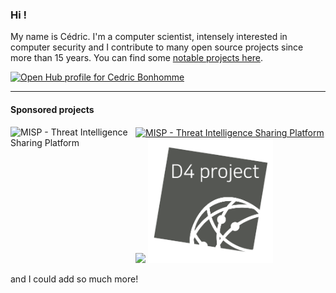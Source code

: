 ### Hi !

My name is Cédric.
I'm a computer scientist, intensely interested in computer security and I contribute to many open source projects since more than 15 years.
You can find some [notable projects here](https://wiki.cedricbonhomme.org/software).

<a target="_blank" href="https://www.openhub.net/accounts/cedricbonhomme?ref=sample"><img alt='Open Hub profile for Cedric Bonhomme' border='0' height='35' src='https://www.openhub.net/accounts/cedricbonhomme/widgets/account_detailed?format=gif&amp;ref=sample' width='230'>
</a>

_________________

#### Sponsored projects

<a href="https://github.com/MISP"><img align="left" src="https://raw.githubusercontent.com/MISP/MISP/2.4/INSTALL/logos/misp-logo.png" title="MISP - Threat Intelligence Sharing Platform" width="200px" /></a><a href="https://github.com/ail-project"><img align="center" src="https://raw.githubusercontent.com/ail-project/ail-framework/master/var/www/static/image/ail-icon.png" title="MISP - Threat Intelligence Sharing Platform" width="200px" /></a><a href="https://github.com/monarc-project"><img src="https://github.com/monarc-project/ng-client/blob/master/img/logo-monarc.png" width="200px" /></a>
<a href="https://github.com/D4-project"><img src="https://github.com/D4-project/architecture/blob/master/docs/logos/small.png" width="200px" /></a> 


and I could add so much more!
